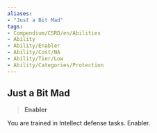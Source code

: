 ```yaml
---
aliases:
- "Just a Bit Mad"
tags:
- Compendium/CSRD/en/Abilities
- Ability
- Ability/Enabler
- Ability/Cost/NA
- Ability/Tier/Low
- Ability/Categories/Protection
---
```


  
## Just a Bit Mad  
>**Enabler**
  
You are trained in Intellect defense tasks. Enabler.